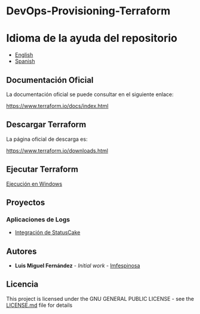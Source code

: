 # DevOps-Provisioning-Terraform

# Idioma de la ayuda del repositorio

* [English](README.en-GB.md)
* [Spanish](README.md)


## Documentación Oficial

La documentación oficial se puede consultar en el siguiente enlace:

https://www.terraform.io/docs/index.html

## Descargar Terraform

La página oficial de descarga es:

https://www.terraform.io/downloads.html

## Ejecutar Terraform

[Ejecución en Windows](Documentation/es/Execution/windows_execution.es-ES.md)

## Proyectos

### Aplicaciones de Logs

* [Integración de StatusCake](Documentation/es/Projects/Logs/StatusCake/doc_statuscake.es-ES.md)

## Autores

* **Luis Miguel Fernández** - *Initial work* - [lmfespinosa](https://github.com/lmfespinosa)

## Licencia

This project is licensed under the GNU GENERAL PUBLIC LICENSE - see the [LICENSE.md](LICENSE.md) file for details
